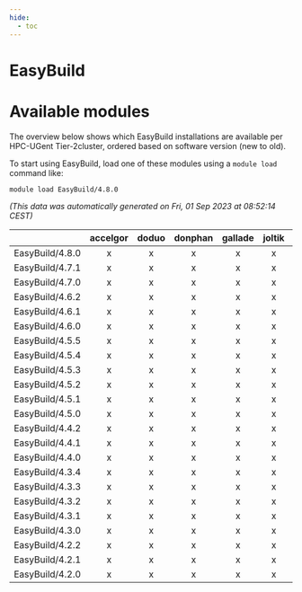 ```yaml
---
hide:
  - toc
---
```


EasyBuild
=========

# Available modules


The overview below shows which EasyBuild installations are available per HPC-UGent Tier-2cluster, ordered based on software version (new to old).

To start using EasyBuild, load one of these modules using a `module load` command like:

```shell
module load EasyBuild/4.8.0
```

*(This data was automatically generated on Fri, 01 Sep 2023 at 08:52:14 CEST)*  

| |accelgor|doduo|donphan|gallade|joltik|skitty|swalot|victini|
| :---: | :---: | :---: | :---: | :---: | :---: | :---: | :---: | :---: |
|EasyBuild/4.8.0|x|x|x|x|x|x|x|x|
|EasyBuild/4.7.1|x|x|x|x|x|x|x|x|
|EasyBuild/4.7.0|x|x|x|x|x|x|x|x|
|EasyBuild/4.6.2|x|x|x|x|x|x|x|x|
|EasyBuild/4.6.1|x|x|x|x|x|x|x|x|
|EasyBuild/4.6.0|x|x|x|x|x|x|x|x|
|EasyBuild/4.5.5|x|x|x|x|x|x|x|x|
|EasyBuild/4.5.4|x|x|x|x|x|x|x|x|
|EasyBuild/4.5.3|x|x|x|x|x|x|x|x|
|EasyBuild/4.5.2|x|x|x|x|x|x|x|x|
|EasyBuild/4.5.1|x|x|x|x|x|x|x|x|
|EasyBuild/4.5.0|x|x|x|x|x|x|x|x|
|EasyBuild/4.4.2|x|x|x|x|x|x|x|x|
|EasyBuild/4.4.1|x|x|x|x|x|x|x|x|
|EasyBuild/4.4.0|x|x|x|x|x|x|x|x|
|EasyBuild/4.3.4|x|x|x|x|x|x|x|x|
|EasyBuild/4.3.3|x|x|x|x|x|x|x|x|
|EasyBuild/4.3.2|x|x|x|x|x|x|x|x|
|EasyBuild/4.3.1|x|x|x|x|x|x|x|x|
|EasyBuild/4.3.0|x|x|x|x|x|x|x|x|
|EasyBuild/4.2.2|x|x|x|x|x|x|x|x|
|EasyBuild/4.2.1|x|x|x|x|x|x|x|x|
|EasyBuild/4.2.0|x|x|x|x|x|x|x|x|
